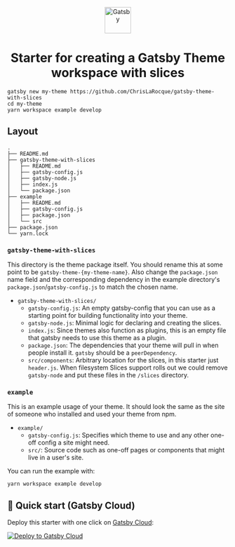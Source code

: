<p align="center">
  <a href="https://www.gatsbyjs.com">
    <img alt="Gatsby" src="https://www.gatsbyjs.com/Gatsby-Monogram.svg" width="60" />
  </a>
</p>
<h1 align="center">
  Starter for creating a Gatsby Theme workspace with slices
</h1>

```shell
gatsby new my-theme https://github.com/ChrisLaRocque/gatsby-theme-with-slices
cd my-theme
yarn workspace example develop
```

## Layout

```text
.
├── README.md
├── gatsby-theme-with-slices
│   ├── README.md
│   ├── gatsby-config.js
│   ├── gatsby-node.js
│   ├── index.js
│   └── package.json
├── example
│   ├── README.md
│   ├── gatsby-config.js
│   ├── package.json
│   └── src
├── package.json
└── yarn.lock

```

### `gatsby-theme-with-slices`

This directory is the theme package itself. You should rename this at
some point to be `gatsby-theme-{my-theme-name}`. Also change the
`package.json` name field and the corresponding dependency in the
example directory's `package.json`/`gatsby-config.js` to match the chosen name.

- `gatsby-theme-with-slices/`
  - `gatsby-config.js`: An empty gatsby-config that you can use as a starting point for building functionality into your theme.
  - `gatsby-node.js`: Minimal logic for declaring and creating the slices.
  - `index.js`: Since themes also function as plugins, this is an empty file that
    gatsby needs to use this theme as a plugin.
  - `package.json`: The dependencies that your theme will pull in when people install it. `gatsby` should be a `peerDependency`.
  - `src/components`: Arbitrary location for the slices, in this starter just `header.js`. When filesystem Slices support rolls out we could remove `gatsby-node` and put these files in the `/slices` directory.

### `example`

This is an example usage of your theme. It should look the same as the
site of someone who installed and used your theme from npm.

- `example/`
  - `gatsby-config.js`: Specifies which theme to use and any other one-off config a site might need.
  - `src/`: Source code such as one-off pages or components that might live in
    a user's site.

You can run the example with:

```shell
yarn workspace example develop
```

## 🚀 Quick start (Gatsby Cloud)

Deploy this starter with one click on [Gatsby Cloud](https://www.gatsbyjs.com/cloud/):

[<img src="https://www.gatsbyjs.com/deploynow.svg" alt="Deploy to Gatsby Cloud">](https://www.gatsbyjs.com/dashboard/deploynow?url=https://github.com/ChrisLaRocque/gatsby-theme-with-slices)
